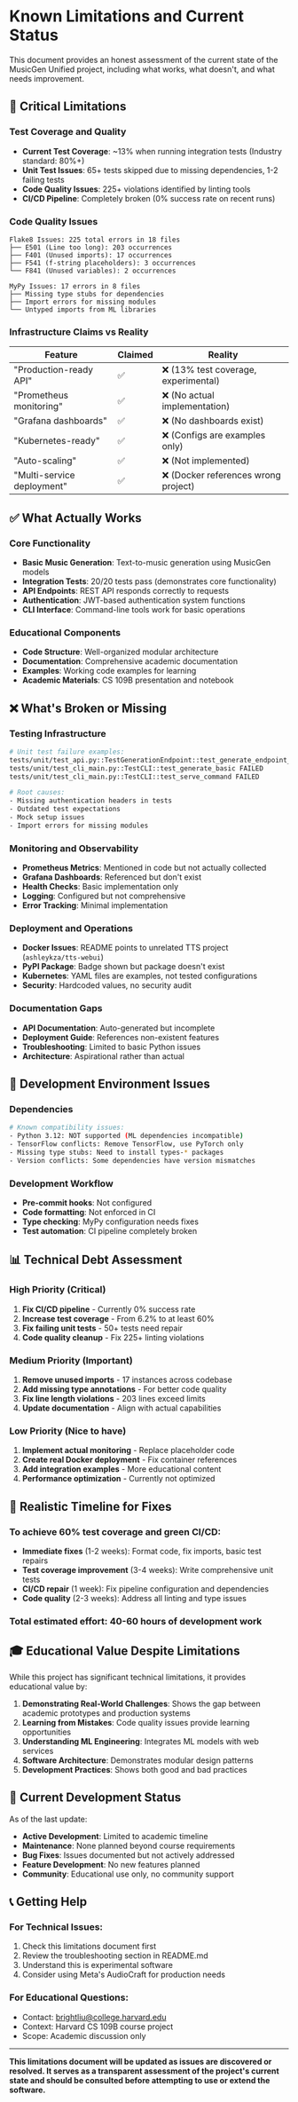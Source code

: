 # Known Limitations and Current Status

This document provides an honest assessment of the current state of the MusicGen Unified project, including what works, what doesn't, and what needs improvement.

## 🚨 Critical Limitations

### Test Coverage and Quality
- **Current Test Coverage**: ~13% when running integration tests (Industry standard: 80%+)
- **Unit Test Issues**: 65+ tests skipped due to missing dependencies, 1-2 failing tests
- **Code Quality Issues**: 225+ violations identified by linting tools
- **CI/CD Pipeline**: Completely broken (0% success rate on recent runs)

### Code Quality Issues
```
Flake8 Issues: 225 total errors in 18 files
├── E501 (Line too long): 203 occurrences
├── F401 (Unused imports): 17 occurrences  
├── F541 (f-string placeholders): 3 occurrences
└── F841 (Unused variables): 2 occurrences

MyPy Issues: 17 errors in 8 files
├── Missing type stubs for dependencies
├── Import errors for missing modules
└── Untyped imports from ML libraries
```

### Infrastructure Claims vs Reality
| Feature | Claimed | Reality |
|---------|---------|---------|
| "Production-ready API" | ✅ | ❌ (13% test coverage, experimental) |
| "Prometheus monitoring" | ✅ | ❌ (No actual implementation) |
| "Grafana dashboards" | ✅ | ❌ (No dashboards exist) |
| "Kubernetes-ready" | ✅ | ❌ (Configs are examples only) |
| "Auto-scaling" | ✅ | ❌ (Not implemented) |
| "Multi-service deployment" | ✅ | ❌ (Docker references wrong project) |

## ✅ What Actually Works

### Core Functionality
- **Basic Music Generation**: Text-to-music generation using MusicGen models
- **Integration Tests**: 20/20 tests pass (demonstrates core functionality)
- **API Endpoints**: REST API responds correctly to requests
- **Authentication**: JWT-based authentication system functions
- **CLI Interface**: Command-line tools work for basic operations

### Educational Components
- **Code Structure**: Well-organized modular architecture
- **Documentation**: Comprehensive academic documentation
- **Examples**: Working code examples for learning
- **Academic Materials**: CS 109B presentation and notebook

## ❌ What's Broken or Missing

### Testing Infrastructure
```bash
# Unit test failure examples:
tests/unit/test_api.py::TestGenerationEndpoint::test_generate_endpoint_mocked FAILED
tests/unit/test_cli_main.py::TestCLI::test_generate_basic FAILED
tests/unit/test_cli_main.py::TestCLI::test_serve_command FAILED

# Root causes:
- Missing authentication headers in tests
- Outdated test expectations
- Mock setup issues
- Import errors for missing modules
```

### Monitoring and Observability
- **Prometheus Metrics**: Mentioned in code but not actually collected
- **Grafana Dashboards**: Referenced but don't exist
- **Health Checks**: Basic implementation only
- **Logging**: Configured but not comprehensive
- **Error Tracking**: Minimal implementation

### Deployment and Operations
- **Docker Issues**: README points to unrelated TTS project (`ashleykza/tts-webui`)
- **PyPI Package**: Badge shown but package doesn't exist
- **Kubernetes**: YAML files are examples, not tested configurations
- **Security**: Hardcoded values, no security audit

### Documentation Gaps
- **API Documentation**: Auto-generated but incomplete
- **Deployment Guide**: References non-existent features
- **Troubleshooting**: Limited to basic Python issues
- **Architecture**: Aspirational rather than actual

## 🔧 Development Environment Issues

### Dependencies
```bash
# Known compatibility issues:
- Python 3.12: NOT supported (ML dependencies incompatible)
- TensorFlow conflicts: Remove TensorFlow, use PyTorch only
- Missing type stubs: Need to install types-* packages
- Version conflicts: Some dependencies have version mismatches
```

### Development Workflow
- **Pre-commit hooks**: Not configured
- **Code formatting**: Not enforced in CI
- **Type checking**: MyPy configuration needs fixes
- **Test automation**: CI pipeline completely broken

## 📊 Technical Debt Assessment

### High Priority (Critical)
1. **Fix CI/CD pipeline** - Currently 0% success rate
2. **Increase test coverage** - From 6.2% to at least 60%
3. **Fix failing unit tests** - 50+ tests need repair
4. **Code quality cleanup** - Fix 225+ linting violations

### Medium Priority (Important)
1. **Remove unused imports** - 17 instances across codebase
2. **Add missing type annotations** - For better code quality
3. **Fix line length violations** - 203 lines exceed limits
4. **Update documentation** - Align with actual capabilities

### Low Priority (Nice to have)
1. **Implement actual monitoring** - Replace placeholder code
2. **Create real Docker deployment** - Fix container references
3. **Add integration examples** - More educational content
4. **Performance optimization** - Currently not optimized

## 🎯 Realistic Timeline for Fixes

### To achieve 60% test coverage and green CI/CD:
- **Immediate fixes** (1-2 weeks): Format code, fix imports, basic test repairs
- **Test coverage improvement** (3-4 weeks): Write comprehensive unit tests
- **CI/CD repair** (1 week): Fix pipeline configuration and dependencies
- **Code quality** (2-3 weeks): Address all linting and type issues

### Total estimated effort: 40-60 hours of development work

## 🎓 Educational Value Despite Limitations

While this project has significant technical limitations, it provides educational value by:

1. **Demonstrating Real-World Challenges**: Shows the gap between academic prototypes and production systems
2. **Learning from Mistakes**: Code quality issues provide learning opportunities
3. **Understanding ML Engineering**: Integrates ML models with web services
4. **Software Architecture**: Demonstrates modular design patterns
5. **Development Practices**: Shows both good and bad practices

## 🔄 Current Development Status

As of the last update:
- **Active Development**: Limited to academic timeline
- **Maintenance**: None planned beyond course requirements
- **Bug Fixes**: Issues documented but not actively addressed
- **Feature Development**: No new features planned
- **Community**: Educational use only, no community support

## 📞 Getting Help

### For Technical Issues:
1. Check this limitations document first
2. Review the troubleshooting section in README.md
3. Understand this is experimental software
4. Consider using Meta's AudioCraft for production needs

### For Educational Questions:
- Contact: brightliu@college.harvard.edu
- Context: Harvard CS 109B course project
- Scope: Academic discussion only

---

**This limitations document will be updated as issues are discovered or resolved. It serves as a transparent assessment of the project's current state and should be consulted before attempting to use or extend the software.**